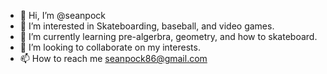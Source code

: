 - 👋 Hi, I’m @seanpock
- 👀 I’m interested in Skateboarding, baseball, and video games.
- 🌱 I’m currently learning pre-algerbra, geometry, and how to skateboard.
- 💞️ I’m looking to collaborate on my interests.
- 📫 How to reach me seanpock86@gmail.com

<!---
seanpock/seanpock is a ✨ special ✨ repository because its `README.md` (this file) appears on your GitHub profile.
You can click the Preview link to take a look at your changes.
--->
